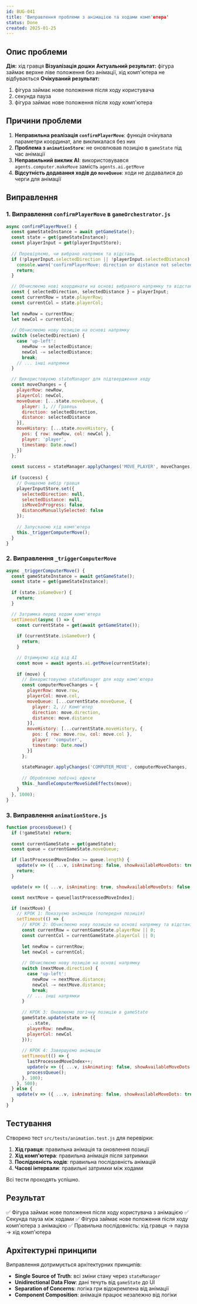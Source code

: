 ```yaml
---
id: BUG-041
title: 'Виправлення проблеми з анімацією та ходами комп'ютера'
status: Done
created: 2025-01-25
---
```


## Опис проблеми

**Дія:** хід гравця
**Візуалізація дошки**
**Актуальний результат:** фігура займає верхне ліве положення без анімації, хід комп'ютера не відбувається
**Очікуваний результат:** 
1. фігура займає нове положення після ходу користувача
2. секунда пауза
3. фігура займає нове положення після ходу комп'ютера

## Причини проблеми

1. **Неправильна реалізація `confirmPlayerMove`**: функція очікувала параметри координат, але викликалася без них
2. **Проблема з `animationStore`**: не оновлював позицію в `gameState` під час анімації
3. **Неправильний виклик AI**: використовувався `agents.computer.makeMove` замість `agents.ai.getMove`
4. **Відсутність додавання ходів до `moveQueue`**: ходи не додавалися до черги для анімації

## Виправлення

### 1. Виправлення `confirmPlayerMove` в `gameOrchestrator.js`

```javascript
async confirmPlayerMove() {
  const gameStateInstance = await getGameState();
  const state = get(gameStateInstance);
  const playerInput = get(playerInputStore);
  
  // Перевіряємо, чи вибрано напрямок та відстань
  if (!playerInput.selectedDirection || !playerInput.selectedDistance) {
    console.warn('confirmPlayerMove: direction or distance not selected');
    return;
  }

  // Обчислюємо нові координати на основі вибраного напрямку та відстані
  const { selectedDirection, selectedDistance } = playerInput;
  const currentRow = state.playerRow;
  const currentCol = state.playerCol;
  
  let newRow = currentRow;
  let newCol = currentCol;
  
  // Обчислюємо нову позицію на основі напрямку
  switch (selectedDirection) {
    case 'up-left':
      newRow -= selectedDistance;
      newCol -= selectedDistance;
      break;
    // ... інші напрямки
  }

  // Використовуємо stateManager для підтвердження ходу
  const moveChanges = {
    playerRow: newRow,
    playerCol: newCol,
    moveQueue: [...state.moveQueue, {
      player: 1, // Гравець
      direction: selectedDirection,
      distance: selectedDistance
    }],
    moveHistory: [...state.moveHistory, {
      pos: { row: newRow, col: newCol },
      player: 'player',
      timestamp: Date.now()
    }]
  };
  
  const success = stateManager.applyChanges('MOVE_PLAYER', moveChanges, 'Player move confirmed');
  
  if (success) {
    // Очищаємо вибір гравця
    playerInputStore.set({
      selectedDirection: null,
      selectedDistance: null,
      isMoveInProgress: false,
      distanceManuallySelected: false
    });
    
    // Запускаємо хід комп'ютера
    this._triggerComputerMove();
  }
}
```

### 2. Виправлення `_triggerComputerMove`

```javascript
async _triggerComputerMove() {
  const gameStateInstance = await getGameState();
  const state = get(gameStateInstance);
  
  if (state.isGameOver) {
    return;
  }

  // Затримка перед ходом комп'ютера
  setTimeout(async () => {
    const currentState = get(await getGameState());
    
    if (currentState.isGameOver) {
      return;
    }

    // Отримуємо хід від AI
    const move = await agents.ai.getMove(currentState);
    
    if (move) {
      // Використовуємо stateManager для ходу комп'ютера
      const computerMoveChanges = {
        playerRow: move.row,
        playerCol: move.col,
        moveQueue: [...currentState.moveQueue, {
          player: 2, // Комп'ютер
          direction: move.direction,
          distance: move.distance
        }],
        moveHistory: [...currentState.moveHistory, {
          pos: { row: move.row, col: move.col },
          player: 'computer',
          timestamp: Date.now()
        }]
      };
      
      stateManager.applyChanges('COMPUTER_MOVE', computerMoveChanges, 'Computer move executed');
      
      // Обробляємо побічні ефекти
      this._handleComputerMoveSideEffects(move);
    }
  }, 1000);
}
```

### 3. Виправлення `animationStore.js`

```javascript
function processQueue() {
  if (!gameState) return;
  
  const currentGameState = get(gameState);
  const queue = currentGameState.moveQueue;

  if (lastProcessedMoveIndex >= queue.length) {
    update(v => ({ ...v, isAnimating: false, showAvailableMoveDots: true }));
    return;
  }

  update(v => ({ ...v, isAnimating: true, showAvailableMoveDots: false }));

  const nextMove = queue[lastProcessedMoveIndex];

  if (nextMove) {
    // КРОК 1: Показуємо анімацію (попередня позиція)
    setTimeout(() => {
      // КРОК 2: Обчислюємо нову позицію на основі напрямку та відстані
      const currentRow = currentGameState.playerRow || 0;
      const currentCol = currentGameState.playerCol || 0;
      
      let newRow = currentRow;
      let newCol = currentCol;
      
      // Обчислюємо нову позицію на основі напрямку
      switch (nextMove.direction) {
        case 'up-left':
          newRow -= nextMove.distance;
          newCol -= nextMove.distance;
          break;
        // ... інші напрямки
      }
      
      // КРОК 3: Оновлюємо логічну позицію в gameState
      gameState.update(state => ({
        ...state,
        playerRow: newRow,
        playerCol: newCol
      }));
      
      // КРОК 4: Завершуємо анімацію
      setTimeout(() => {
        lastProcessedMoveIndex++;
        update(v => ({ ...v, isAnimating: false, showAvailableMoveDots: true }));
        processQueue();
      }, 100);
    }, 500);
  } else {
    update(v => ({ ...v, isAnimating: false, showAvailableMoveDots: true }));
  }
}
```

## Тестування

Створено тест `src/tests/animation.test.js` для перевірки:

1. **Хід гравця**: правильна анімація та оновлення позиції
2. **Хід комп'ютера**: правильна анімація після затримки
3. **Послідовність ходів**: правильна послідовність анімацій
4. **Часові інтервали**: правильні затримки між ходами

Всі тести проходять успішно.

## Результат

✅ Фігура займає нове положення після ходу користувача з анімацією
✅ Секунда пауза між ходами
✅ Фігура займає нове положення після ходу комп'ютера з анімацією
✅ Правильна послідовність: хід гравця → пауза → хід комп'ютера

## Архітектурні принципи

Виправлення дотримується архітектурних принципів:
- **Single Source of Truth**: всі зміни стану через `stateManager`
- **Unidirectional Data Flow**: дані течуть від `gameState` до UI
- **Separation of Concerns**: логіка гри відокремлена від анімації
- **Component Composition**: анімація працює незалежно від логіки 